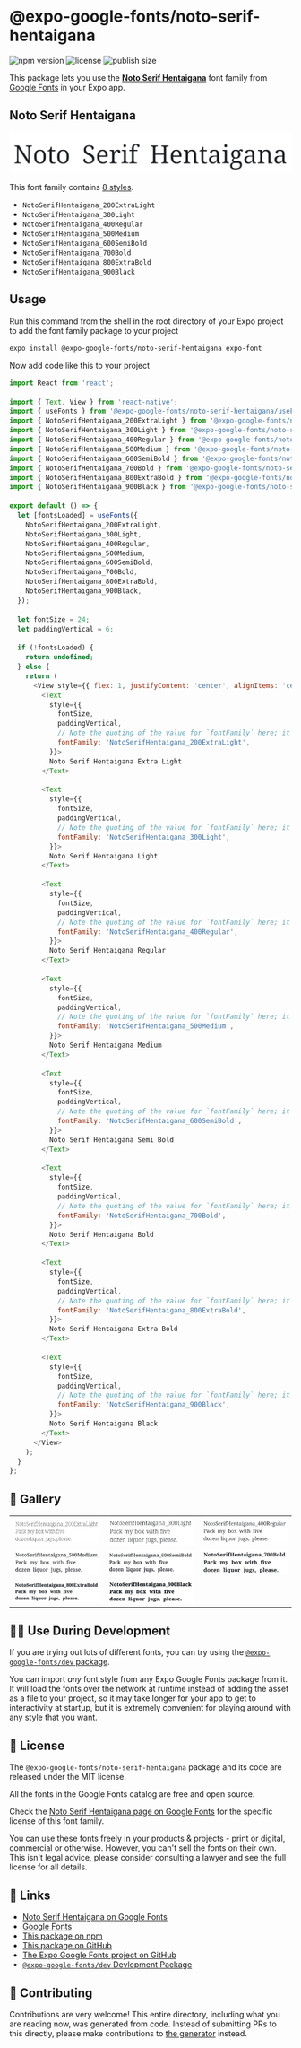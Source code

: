 # @expo-google-fonts/noto-serif-hentaigana

![npm version](https://flat.badgen.net/npm/v/@expo-google-fonts/noto-serif-hentaigana)
![license](https://flat.badgen.net/github/license/expo/google-fonts)
![publish size](https://flat.badgen.net/packagephobia/install/@expo-google-fonts/noto-serif-hentaigana)

This package lets you use the [**Noto Serif Hentaigana**](https://fonts.google.com/specimen/Noto+Serif+Hentaigana) font family from [Google Fonts](https://fonts.google.com/) in your Expo app.

## Noto Serif Hentaigana

![Noto Serif Hentaigana](./font-family.png)

This font family contains [8 styles](#-gallery).

- `NotoSerifHentaigana_200ExtraLight`
- `NotoSerifHentaigana_300Light`
- `NotoSerifHentaigana_400Regular`
- `NotoSerifHentaigana_500Medium`
- `NotoSerifHentaigana_600SemiBold`
- `NotoSerifHentaigana_700Bold`
- `NotoSerifHentaigana_800ExtraBold`
- `NotoSerifHentaigana_900Black`

## Usage

Run this command from the shell in the root directory of your Expo project to add the font family package to your project
```sh
expo install @expo-google-fonts/noto-serif-hentaigana expo-font
```

Now add code like this to your project
```js
import React from 'react';

import { Text, View } from 'react-native';
import { useFonts } from '@expo-google-fonts/noto-serif-hentaigana/useFonts';
import { NotoSerifHentaigana_200ExtraLight } from '@expo-google-fonts/noto-serif-hentaigana/200ExtraLight';
import { NotoSerifHentaigana_300Light } from '@expo-google-fonts/noto-serif-hentaigana/300Light';
import { NotoSerifHentaigana_400Regular } from '@expo-google-fonts/noto-serif-hentaigana/400Regular';
import { NotoSerifHentaigana_500Medium } from '@expo-google-fonts/noto-serif-hentaigana/500Medium';
import { NotoSerifHentaigana_600SemiBold } from '@expo-google-fonts/noto-serif-hentaigana/600SemiBold';
import { NotoSerifHentaigana_700Bold } from '@expo-google-fonts/noto-serif-hentaigana/700Bold';
import { NotoSerifHentaigana_800ExtraBold } from '@expo-google-fonts/noto-serif-hentaigana/800ExtraBold';
import { NotoSerifHentaigana_900Black } from '@expo-google-fonts/noto-serif-hentaigana/900Black';

export default () => {
  let [fontsLoaded] = useFonts({
    NotoSerifHentaigana_200ExtraLight,
    NotoSerifHentaigana_300Light,
    NotoSerifHentaigana_400Regular,
    NotoSerifHentaigana_500Medium,
    NotoSerifHentaigana_600SemiBold,
    NotoSerifHentaigana_700Bold,
    NotoSerifHentaigana_800ExtraBold,
    NotoSerifHentaigana_900Black,
  });

  let fontSize = 24;
  let paddingVertical = 6;

  if (!fontsLoaded) {
    return undefined;
  } else {
    return (
      <View style={{ flex: 1, justifyContent: 'center', alignItems: 'center' }}>
        <Text
          style={{
            fontSize,
            paddingVertical,
            // Note the quoting of the value for `fontFamily` here; it expects a string!
            fontFamily: 'NotoSerifHentaigana_200ExtraLight',
          }}>
          Noto Serif Hentaigana Extra Light
        </Text>

        <Text
          style={{
            fontSize,
            paddingVertical,
            // Note the quoting of the value for `fontFamily` here; it expects a string!
            fontFamily: 'NotoSerifHentaigana_300Light',
          }}>
          Noto Serif Hentaigana Light
        </Text>

        <Text
          style={{
            fontSize,
            paddingVertical,
            // Note the quoting of the value for `fontFamily` here; it expects a string!
            fontFamily: 'NotoSerifHentaigana_400Regular',
          }}>
          Noto Serif Hentaigana Regular
        </Text>

        <Text
          style={{
            fontSize,
            paddingVertical,
            // Note the quoting of the value for `fontFamily` here; it expects a string!
            fontFamily: 'NotoSerifHentaigana_500Medium',
          }}>
          Noto Serif Hentaigana Medium
        </Text>

        <Text
          style={{
            fontSize,
            paddingVertical,
            // Note the quoting of the value for `fontFamily` here; it expects a string!
            fontFamily: 'NotoSerifHentaigana_600SemiBold',
          }}>
          Noto Serif Hentaigana Semi Bold
        </Text>

        <Text
          style={{
            fontSize,
            paddingVertical,
            // Note the quoting of the value for `fontFamily` here; it expects a string!
            fontFamily: 'NotoSerifHentaigana_700Bold',
          }}>
          Noto Serif Hentaigana Bold
        </Text>

        <Text
          style={{
            fontSize,
            paddingVertical,
            // Note the quoting of the value for `fontFamily` here; it expects a string!
            fontFamily: 'NotoSerifHentaigana_800ExtraBold',
          }}>
          Noto Serif Hentaigana Extra Bold
        </Text>

        <Text
          style={{
            fontSize,
            paddingVertical,
            // Note the quoting of the value for `fontFamily` here; it expects a string!
            fontFamily: 'NotoSerifHentaigana_900Black',
          }}>
          Noto Serif Hentaigana Black
        </Text>
      </View>
    );
  }
};

```

## 🔡 Gallery


||||
|-|-|-|
|![NotoSerifHentaigana_200ExtraLight](.//200ExtraLight/NotoSerifHentaigana_200ExtraLight.ttf.png)|![NotoSerifHentaigana_300Light](.//300Light/NotoSerifHentaigana_300Light.ttf.png)|![NotoSerifHentaigana_400Regular](.//400Regular/NotoSerifHentaigana_400Regular.ttf.png)||
|![NotoSerifHentaigana_500Medium](.//500Medium/NotoSerifHentaigana_500Medium.ttf.png)|![NotoSerifHentaigana_600SemiBold](.//600SemiBold/NotoSerifHentaigana_600SemiBold.ttf.png)|![NotoSerifHentaigana_700Bold](.//700Bold/NotoSerifHentaigana_700Bold.ttf.png)||
|![NotoSerifHentaigana_800ExtraBold](.//800ExtraBold/NotoSerifHentaigana_800ExtraBold.ttf.png)|![NotoSerifHentaigana_900Black](.//900Black/NotoSerifHentaigana_900Black.ttf.png)|||


## 👩‍💻 Use During Development

If you are trying out lots of different fonts, you can try using the [`@expo-google-fonts/dev` package](https://github.com/expo/google-fonts/tree/master/font-packages/dev#readme).

You can import *any* font style from any Expo Google Fonts package from it. It will load the fonts
over the network at runtime instead of adding the asset as a file to your project, so it may take longer
for your app to get to interactivity at startup, but it is extremely convenient
for playing around with any style that you want.

## 📖 License

The `@expo-google-fonts/noto-serif-hentaigana` package and its code are released under the MIT license.

All the fonts in the Google Fonts catalog are free and open source.

Check the [Noto Serif Hentaigana page on Google Fonts](https://fonts.google.com/specimen/Noto+Serif+Hentaigana) for the specific license of this font family.

You can use these fonts freely in your products & projects - print or digital, commercial or otherwise. However, you can't sell the fonts on their own. This isn't legal advice, please consider consulting a lawyer and see the full license for all details.

## 🔗 Links

- [Noto Serif Hentaigana on Google Fonts](https://fonts.google.com/specimen/Noto+Serif+Hentaigana)
- [Google Fonts](https://fonts.google.com/)
- [This package on npm](https://www.npmjs.com/package/@expo-google-fonts/noto-serif-hentaigana)
- [This package on GitHub](https://github.com/expo/google-fonts/tree/master/font-packages/noto-serif-hentaigana)
- [The Expo Google Fonts project on GitHub](https://github.com/expo/google-fonts)
- [`@expo-google-fonts/dev` Devlopment Package](https://github.com/expo/google-fonts/tree/master/font-packages/dev)

## 🤝 Contributing

Contributions are very welcome! This entire directory, including what you are reading now, was generated from code. Instead of submitting PRs to this directly, please make contributions to [the generator](https://github.com/expo/google-fonts/tree/master/packages/generator) instead.
